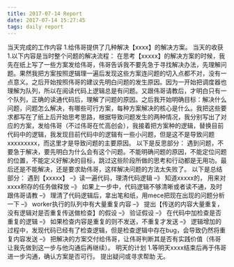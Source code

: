 ```yaml
---
title: 2017-07-14 Report
date: 2017-07-14 15:27:45
tags: daily report
---
```

当天完成的工作内容
1.给伟哥提供了几种解决【xxxx】的解决方案。
当天的收获
1.以下内容是当时整个问题的解决流程：
在思考【xxxxx】的解决方案的时候，我先在纸上写了一些方案发给伟哥，伟哥告诉我不要先急于寻找解决办法，先理解问题。果然我把方案按照逻辑理一遍后发现这些方案连问题的切入点都不对，没有一点意义。之后开始按照伟哥的建议先明白问题的发生原因。因为一开始把调度器也理解为队列，所以在阅读代码上逻辑总是有问题。又跟伟哥请教后，才明白只有一个队列，正确的读通代码后，理解了问题的原因。之后我开始明确目标：解决什么问题，问题怎么解决，有哪些可行方案，每种方案解决的核心是什么。我把这些要求都写在了纸上后开始思考思路，根据导致问题发生的两种情况，我分别写出了对应的方案，发给伟哥（不过伟哥在忙高创会），我接着把方案种的逻辑，替换目前代码中的逻辑，我发现目前代码中的逻辑有一些小问题，但是这不是导致问题xxxxxxxxx，而这里才是导致问题的主要原因。
以下是反思部分：
遇到问题，不要急于解决，要先明白为什么会有这个问题。不能明确问题的原因，不能定位问题的位置，不能定义好解决的目标，跳过这些阶段所做的思考和行动都是无用功。最后还是不能解决，还是要求助伟哥，这样解决问题的方法太失败了。
以下是总结部分：
遇到【xxxxx】 –》读一遍代码，理清代码逻辑 –》 知道xxxxx的， 用来对xxxx积存的任务做释放 –》 如果上一步中，代码逻辑不够清晰或者读不通，及时跟伟哥请教 –》 理清了代码逻辑后，拿出笔和纸，用mece把现在出现的问题分析一下 –》 worker执行的队列中有大量重复内容 –》 提出【传送的内容大量重复，没有逻辑对是否重复传送做检查】的假设 –》 验证假设 –》 在代码中加检查是否重复的逻辑 –》 如果检查内容是重复的则不发送，不重复才发送 –》 逻辑增加的过程中，发现代码已经有了检查逻辑，但是检查逻辑中存在bug，会导致仍然将重复内容发送 –》 把解决的方案交付给伟哥，让伟哥判断其是否有实践价值（伟哥让我先做到这一步与他沟通后再继续）。
明天的计划
1.等明天xxxx结束后再于伟哥进一步沟通，确认方案是否可行。
提出疑问或寻求帮助
无。